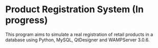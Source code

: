 # Product Registration System (In progress)
This program aims to simulate a real registration of retail products in a database using Python, MySQL, QtDesigner and WAMPServer 3.0.6.

